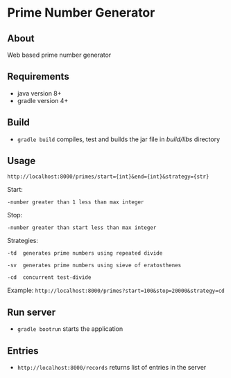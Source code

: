 # Prime Number Generator

## About

Web based prime number generator

## Requirements

- java version 8+
- gradle version 4+

## Build

- `gradle build` compiles, test and builds the jar file in *build/libs* directory

## Usage

`http://localhost:8000/primes/start={int}&end={int}&strategy={str}`

Start:

    -number greater than 1 less than max integer

Stop:

    -number greater than start less than max integer

Strategies:

    -td  generates prime numbers using repeated divide

    -sv  generates prime numbers using sieve of eratosthenes

    -cd  concurrent test-divide

Example: `http://localhost:8000/primes?start=100&stop=20000&strategy=cd`

## Run server

- `gradle bootrun` starts the application

## Entries
- `http://localhost:8000/records` returns list of entries in the server